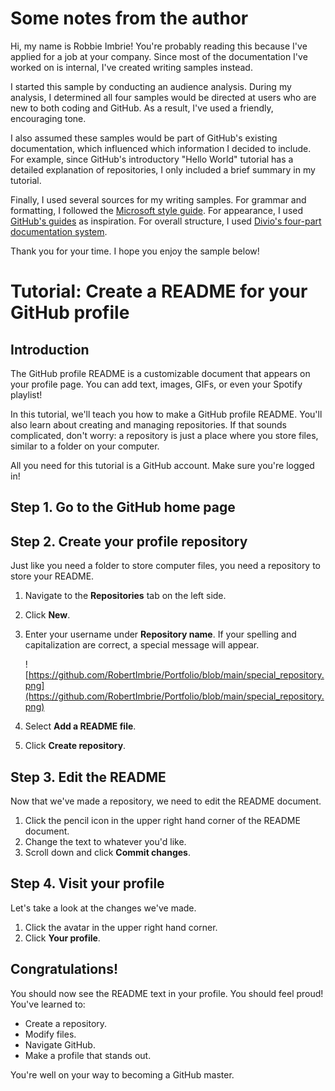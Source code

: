 # Some notes from the author

Hi, my name is Robbie Imbrie! You're probably reading this because I've applied for a job at your company. Since most of the documentation I've worked on is internal, I've created writing samples instead.

I started this sample by conducting an audience analysis. During my analysis, I determined all four samples would be directed at users who are new to both coding and GitHub. As a result, I've used a friendly, encouraging tone.

I also assumed these samples would be part of GitHub's existing documentation, which influenced which information I decided to include. For example, since GitHub's introductory "Hello World" tutorial has a detailed explanation of repositories, I only included a brief summary in my tutorial.

Finally, I used several sources for my writing samples. For grammar and formatting, I followed the [Microsoft style guide](https://docs.microsoft.com/en-us/style-guide/welcome/). For appearance, I used [GitHub's guides](https://guides.github.com/activities/hello-world/) as inspiration. For overall structure, I used [Divio's four-part documentation system](https://documentation.divio.com/structure/).

Thank you for your time. I hope you enjoy the sample below!

# Tutorial: Create a README for your GitHub profile

## Introduction

The GitHub profile README is a customizable document that appears on your profile page. You can add text, images, GIFs, or even your Spotify playlist!

In this tutorial, we'll teach you how to make a GitHub profile README. You'll also learn about creating and managing repositories. If that sounds complicated, don't worry: a repository is just a place where you store files, similar to a folder on your computer.

All you need for this tutorial is a GitHub account. Make sure you're logged in!

## Step 1. Go to the GitHub home page

## Step 2. Create your profile repository

Just like you need a folder to store computer files, you need a repository to store your README.

1. Navigate to the **Repositories** tab on the left side.
2. Click **New**.
3. Enter your username under **Repository name**. If your spelling and capitalization are correct, a special message will appear. 

    ![https://github.com/RobertImbrie/Portfolio/blob/main/special_repository.png](https://github.com/RobertImbrie/Portfolio/blob/main/special_repository.png)

4. Select **Add a README file**.
5. Click **Create repository**.

## Step 3. Edit the README

Now that we've made a repository, we need to edit the README document.

1. Click the pencil icon in the upper right hand corner of the README document.
2. Change the text to whatever you'd like.
3. Scroll down and click **Commit changes**.

## Step 4. Visit your profile

Let's take a look at the changes we've made.

1. Click the avatar in the upper right hand corner.
2. Click **Your profile**.

## Congratulations!

You should now see the README text in your profile. You should feel proud! You've learned to:

- Create a repository.
- Modify files.
- Navigate GitHub.
- Make a profile that stands out.

You're well on your way to becoming a GitHub master.
